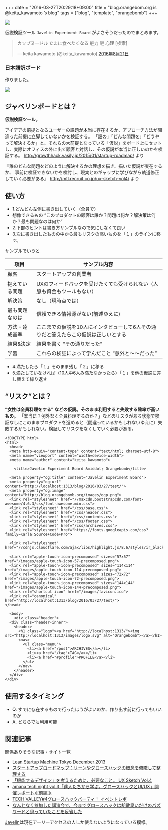 +++
date = "2016-03-27T20:29:18+09:00"
title = "blog.orangebom.org is @keita_kawamoto ’s blog"
tags = ["blog", "template", "orangebomb"]
+++

![](https://cloud.githubusercontent.com/assets/1661325/13044802/8b32ee84-d413-11e5-893c-ba4f64ac6950.png)

仮説検証ツール `Javelin Experiment Board` がよさそうだったのでまとめます。

<blockquote class="twitter-tweet" data-lang="ja"><p lang="ja" dir="ltr">カップヌードル   たまに食べたくなる   魅力   謎    心理   [検索]</p>&mdash; keita kawamoto (@keita_kawamoto) <a href="https://twitter.com/keita_kawamoto/status/767297926783639556">2016年8月21日</a></blockquote>
<script async src="//platform.twitter.com/widgets.js" charset="utf-8"></script>

### 日本語訳ボード

作りました。

![](https://cloud.githubusercontent.com/assets/1661325/13044802/8b32ee84-d413-11e5-893c-ba4f64ac6950.png)

## ジャベリンボードとは？

**仮説検証ツール。**

アイデアの前提となるユーザーの課題が本当に存在するか、アプローチ方法が間違った前提に立脚していないかを検証する。
「誰の」「どんな問題を」「どうやって解決するか」と、それらの大前提となっている「仮説」をボード上にセットし、実際にオフィスの外に出て顧客と対話し、その仮説が本当に正しいのかを検証する。
http://growthhack.vasily.jp/2015/01/startup-roadmap/ より

『誰のどんな問題をどのように解決するかの理想を描き、描いた仮説が実在するか、
事前に検証できないかを検討し、現実とのギャップに学びながら軌道修正していく必要がある』
http://mtl.recruit.co.jp/ux-sketch-vol4/ より

<script async class="speakerdeck-embed" data-id="3aa195056add46a4a1ada25338538df1" data-ratio="1.33333333333333" src="//speakerdeck.com/assets/embed.js"></script>

## 使い方

- 1.どんどん左側に書き出していく（全員で）
 - 想像できるもの “このプロダクトの顧客は誰か？問題は何か？解決策は何か？最も問題なのは何か”
- 2.下部のヒントは書き方サンプルなので気にしなくて良い
- 3.次に書き出したものの中から最もリスクの高いものを「１」のラインに移す。

サンプルでいうと

項目|サンプル内容
---|---
顧客|スタートアップの創業者
抱えている問題|UXのフィードバックを受けたくても受けられない（人脈も資金もツールもない）
解決策|なし（現時点では）
最も問題なのは|信頼できる情報源がない(前述ゆえに)
方法・達成基準|ここまでの仮説を10人にインタビューして6人その通りだと答えたらこの仮説は正しいとする
結果&決定|結果を書く “その通りだった”
学習|これらの検証によって学んだこと “意外と〜〜だった”

- 4.満たしたら「１」そのまま残し「２」に移る
- 5.満たしていなければ（10人中6人み満たなかったら）「１」を他の仮説に差し替えて繰り返す

## “リスク”とは？

**“女性は全員料理をする” などの仮説。そのまま利用すると失敗する確率が高いもの。**
「本当に？例外なく全員料理するのか？」などのリスクがある状態で検証なしにこのままプロダクトを進めると（間違っているかもしれないゆえに）失敗するかもしれない。検証してリスクをなくしていく必要がある。

```
<!DOCTYPE html>
<html>
  <head>
  <meta http-equiv="content-type" content="text/html; charset=utf-8">
  <meta name="viewport" content="width=device-width">
  <meta name="author" content="keita_kawamoto">

    <title>Javelin Experiment Board &middot; Orangebomb</title>

  <meta property="og:title" content="Javelin Experiment Board">
  <meta property="og:url" content="http://localhost:1313/blog/2016/03/27/test/">
  <meta property="og:image" content="http://blog.orangebomb.org/images/ogp.png">
  <link rel="stylesheet" href="//maxcdn.bootstrapcdn.com/font-awesome/4.6.3/css/font-awesome.min.css">
  <link rel="stylesheet" href="/css/base.css">
  <link rel="stylesheet" href="/css/header.css">
  <link rel="stylesheet" href="/css/contents.css">
  <link rel="stylesheet" href="/css/footer.css">
  <link rel="stylesheet" href="/css/archives.css">
  <link rel="stylesheet" href="https://fonts.googleapis.com/css?family=Karla|Source+Code+Pro">

  <link rel="stylesheet" href="//cdnjs.cloudflare.com/ajax/libs/highlight.js/8.6/styles/ir_black.min.css">

  <link rel="apple-touch-icon-precomposed" sizes="57x57"   href="/images/apple-touch-icon-57-precomposed.png">
  <link rel="apple-touch-icon-precomposed" sizes="114x114" href="/images/apple-touch-icon-114-precomposed.png">
  <link rel="apple-touch-icon-precomposed" sizes="72x72"   href="/images/apple-touch-icon-72-precomposed.png">
  <link rel="apple-touch-icon-precomposed" sizes="144x144" href="/images/apple-touch-icon-144-precomposed.png">
  <link rel="shortcut icon" href="/images/favicon.ico">
  <link rel="canonical" href="http://localhost:1313/blog/2016/03/27/test/">
</head>

  <body>
    <div class="header">
  <div class="header-inner">
    <header>
      <h1 class="logo"><a href="http://localhost:1313/"><img src="http://localhost:1313/images/logo.svg" alt="Orangebomb"></a></h1>
      <nav>
        <ul class="menu">
          <li><a href="/post">ARCHIVES</a></li>
          <li><a href="/tag">TAG</a></li>
          <li><a href="#profile">PROFILE</a></li>
        </ul>
      </nav>
    </header>
  </div>
</div>
```

## 使用するタイミング

- Q. すでに存在するもので行ったほうがよいのか、作り出す前に行ってもいいのか
- A. どちらでも利用可能

## 関連記事

関係ありそうな記事・サイト一覧

- [Lean Startup Machine Tokyo December 2013](http://www.dnp.co.jp/cio/servicedesignlab/publicity-lsmt.html)
- [スタートアップロードマップ：リーンやグロースハックの概念を俯瞰して整理する](http://growthhack.vasily.jp/2015/01/startup-roadmap/)
- [「機能するデザイン」を考えるために、必要なこと。 UX Sketch Vol.4](http://mtl.recruit.co.jp/ux-sketch-vol4/)
- [amana tech night vol.3「達人たちから学ぶ。グロースハックとUI/UX」開催レポート≪前編≫](http://amanatech.org/amana-tech-night-vol-3_report-1)
- [TECH VALLEY#4グロースハックパーティ！ イベントレポ](http://suidenoti.hatenablog.com/entry/2015/04/27/214630)
- [なんとなく参加した講演会で、今までグロースハックは胡散臭いだけのバズワードと思っていたことを反省した](http://ojisan-a.hatenablog.com/entry/2015/04/15/233236)

[Javelin](http://vip.javelin.com/)は現在アーリーアクセスの人しか使えないようになっている模様。

